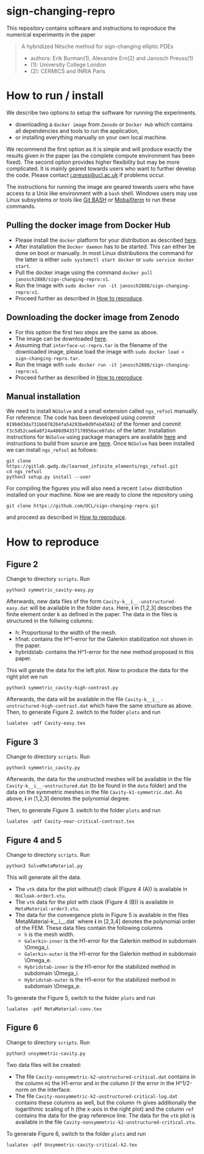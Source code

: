 # sign-changing-repro
This repository contains software and instructions to reproduce the numerical experiments in the paper
> A hybridized Nitsche method for sign-changing elliptic PDEs
>
> * authors: Erik Burman(1), Alexandre Ern(2) and Janosch Preuss(1)
> * (1): University College London
> * (2): CERMICS and INRIA Paris

# How to run / install
We describe two options to setup the software for running the experiments. 

* downloading a `docker image` from `Zenodo` or `Docker Hub` which contains all dependencies and tools to run the application,
* or installing everything manually on your own local machine. 

We recommend the first option as it is simple and will produce exactly the results given in the paper (as the complete compute environment has been fixed). The second option provides higher flexibility but may be more complicated. It is mainly geared towards users who want to further develop the code.  Please contact <j.preuss@ucl.ac.uk> if problems occur. 

The instructions for running the image are geared towards users who have access to a Unix like environment with a `bash` shell.
Windows users may use Linux subsystems or tools like [Git BASH](https://gitforwindows.org/) or [MobaXterm](https://mobaxterm.mobatek.net/) to 
run these commands.

## Pulling the docker image from Docker Hub 
* Please install the `docker` platform for your distribution as described [here](https://docs.docker.com/get-docker/).
* After installation the `Docker daemon` has to be started. This can either be done on boot or manually. In most Linux 
distributions the command for the latter is either `sudo systemctl start docker` or `sudo service docker start`.
* Pull the docker image using the command `docker pull janosch2888/sign-changing-repro:v1`. 
* Run the image with `sudo docker run -it janosch2888/sign-changing-repro:v1`.
* Proceed further as described in [How to reproduce](#repro).

## Downloading the docker image from Zenodo
* For this option the first two steps are the same as above.
* The image can be downloaded [here]( ). 
* Assuming that `interface-uc-repro.tar` is the filename of the downloaded image, please load the image with `sudo docker load < sign-changing-repro.tar`.
* Run the image with `sudo docker run -it janosch2888/sign-changing-repro:v1`.
* Proceed further as described in [How to reproduce](#repro).

## Manual installation

We need to install `NGSolve` and a small extension called `ngs_refsol` manually. For reference: The code has been developed 
using commit `819b0d3da731bb078204fa54293be0d9feb45842` of the former and commit `f3c5d52cae6a8f24a488d94337178956ace07abc` of the latter. 
Installation instructions for `NGSolve` using package managers are available [here](https://ngsolve.org/downloads) and instructions 
to build from source are [here](https://docu.ngsolve.org/latest/install/install_sources.html). Once `NGSolve` has been installed we can 
install `ngs_refsol` as follows: 

    git clone https://gitlab.gwdg.de/learned_infinite_elements/ngs_refsol.git 
    cd ngs_refsol
    python3 setup.py install --user

For compiling the figures you will also need a recent `latex` distribution installed on your machine.
Now we are ready to clone the repository using 

    git clone https://github.com/UCL/sign-changing-repro.git 

and proceed as described in [How to reproduce](#repro).
 

# <a name="repro"></a> How to reproduce

## <a name="Fig2"></a> Figure 2
Change to directory `scripts`. Run

    python3 symmetric_cavity-easy.py  

Afterwards, new data files of the form `Cavity-k__i__-unstructured-easy.dat` will be available in the folder `data`. Here, __i__ in [1,2,3] describes the finite element order k as 
defined in the paper. The data in the files is structured in the follwing columns: 

* h: Proportional to the width of the mesh. 
* h1nat: contains the H^1-error for the Galerkin stabilization not shown in the paper. 
* hybridstab: contains the H^1-error for the new method proposed in this paper.

This will gerate the data for the left plot. Now to produce the data for the right plot we run 

    python3 symmetric_cavity-high-contrast.py 
  
Afterwards, the data will be available in the file `Cavity-k__i__-unstructured-high-contrast.dat` which have the same structure as above.
Then, to generate Figure 2. switch to the folder `plots` and run 
 
    lualatex -pdf Cavity-easy.tex 

## <a name="Fig2"></a> Figure 3
Change to directory `scripts`. Run

    python3 symmetric_cavity.py 
  
Afterwards, the data for the unstructed meshes will be available in the file `Cavity-k__i__-unstructured.dat` (to be found in the `data` folder) and 
the data on the symmetric meshes in the file `Cavity-k1-symmetric.dat`. As above, __i__ in [1,2,3] denotes the polynomial degree.
 
Then, to generate Figure 3. switch to the folder `plots` and run 
 
    lualatex -pdf Cavity-near-critical-contrast.tex


## <a name="Fig2"></a> Figure 4 and 5
Change to directory `scripts`. Run

    python3 SolveMetaMaterial.py 

This will generate all the data. 

* The `vtk` data for the plot without(!) claok (Figure 4 (A)) is available in `NoCloak-order3.vtu`.
* The `vtk` data for the plot with claok (Figure 4 (B)) is available in `MetaMaterial-order3.vtu`.
* The data for the convergence plots in Figure 5 is available in the files MetaMaterial-k__i__.dat` where __i__ in [2,3,4] denotes the 
polynomial order of the FEM. These data files contain the following columns 
  * `h` is the mesh width. 
  * `Galerkin-inner` is the H1-error for the Galerkin method in subdomain \Omega_i.  
  * `Galerkin-outer` is the H1-error for the Galerkin method in subdomain \Omega_e.
  * `Hybridstab-inner` is the H1-error for the stabilized method in subdomain \Omega_i. 
  * `Hybridstab-outer` is the H1-error for the stabilized method in subdomain \Omega_e. 

To generate the Figure 5, switch to the folder `plots` and run 

    lualatex -pdf MetaMaterial-conv.tex


## <a name="Fig2"></a> Figure 6
Change to directory `scripts`. Run

    python3 unsymmetric-cavity.py 

Two data files will be created:
* The file `Cavity-nonsymmetric-k2-unstructured-critical.dat` contains in the column `H1` the H1-error and in the column `IF` the error in the H^1/2-norm on the interface.
* The file `Cavity-nonsymmetric-k2-unstructured-critical-log.dat` contains these columns as well, but the column `fh` gives additionally the logarithmic scaling of h (the x-axis in the right plot) and the column `ref` contains the data for the gray reference line.
The data for the `vtk` plot is available in the file `Cavity-nonsymmetric-k2-unstructured-critical.vtu`.

To generate Figure 6, switch to the folder `plots` and run 

    lualatex -pdf Unsymmetric-cavity-critical-k2.tex



